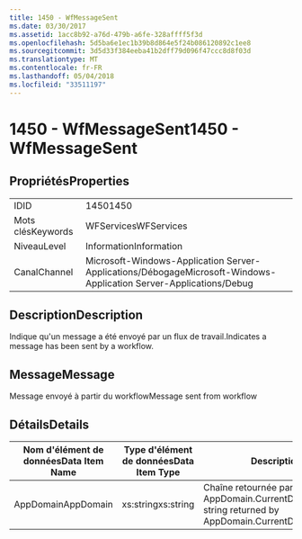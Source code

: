 ```yaml
---
title: 1450 - WfMessageSent
ms.date: 03/30/2017
ms.assetid: 1acc8b92-a76d-479b-a6fe-328affff5f3d
ms.openlocfilehash: 5d5ba6e1ec1b39b8d864e5f24b086120892c1ee8
ms.sourcegitcommit: 3d5d33f384eeba41b2dff79d096f47ccc8d8f03d
ms.translationtype: MT
ms.contentlocale: fr-FR
ms.lasthandoff: 05/04/2018
ms.locfileid: "33511197"
---
```

# <a name="1450---wfmessagesent"></a><span data-ttu-id="115a1-102">1450 - WfMessageSent</span><span class="sxs-lookup"><span data-stu-id="115a1-102">1450 - WfMessageSent</span></span>
## <a name="properties"></a><span data-ttu-id="115a1-103">Propriétés</span><span class="sxs-lookup"><span data-stu-id="115a1-103">Properties</span></span>  
  
|||  
|-|-|  
|<span data-ttu-id="115a1-104">ID</span><span class="sxs-lookup"><span data-stu-id="115a1-104">ID</span></span>|<span data-ttu-id="115a1-105">1450</span><span class="sxs-lookup"><span data-stu-id="115a1-105">1450</span></span>|  
|<span data-ttu-id="115a1-106">Mots clés</span><span class="sxs-lookup"><span data-stu-id="115a1-106">Keywords</span></span>|<span data-ttu-id="115a1-107">WFServices</span><span class="sxs-lookup"><span data-stu-id="115a1-107">WFServices</span></span>|  
|<span data-ttu-id="115a1-108">Niveau</span><span class="sxs-lookup"><span data-stu-id="115a1-108">Level</span></span>|<span data-ttu-id="115a1-109">Information</span><span class="sxs-lookup"><span data-stu-id="115a1-109">Information</span></span>|  
|<span data-ttu-id="115a1-110">Canal</span><span class="sxs-lookup"><span data-stu-id="115a1-110">Channel</span></span>|<span data-ttu-id="115a1-111">Microsoft-Windows-Application Server-Applications/Débogage</span><span class="sxs-lookup"><span data-stu-id="115a1-111">Microsoft-Windows-Application Server-Applications/Debug</span></span>|  
  
## <a name="description"></a><span data-ttu-id="115a1-112">Description</span><span class="sxs-lookup"><span data-stu-id="115a1-112">Description</span></span>  
 <span data-ttu-id="115a1-113">Indique qu'un message a été envoyé par un flux de travail.</span><span class="sxs-lookup"><span data-stu-id="115a1-113">Indicates a message has been sent by a workflow.</span></span>  
  
## <a name="message"></a><span data-ttu-id="115a1-114">Message</span><span class="sxs-lookup"><span data-stu-id="115a1-114">Message</span></span>  
 <span data-ttu-id="115a1-115">Message envoyé à partir du workflow</span><span class="sxs-lookup"><span data-stu-id="115a1-115">Message sent from workflow</span></span>  
  
## <a name="details"></a><span data-ttu-id="115a1-116">Détails</span><span class="sxs-lookup"><span data-stu-id="115a1-116">Details</span></span>  
  
|<span data-ttu-id="115a1-117">Nom d'élément de données</span><span class="sxs-lookup"><span data-stu-id="115a1-117">Data Item Name</span></span>|<span data-ttu-id="115a1-118">Type d'élément de données</span><span class="sxs-lookup"><span data-stu-id="115a1-118">Data Item Type</span></span>|<span data-ttu-id="115a1-119">Description</span><span class="sxs-lookup"><span data-stu-id="115a1-119">Description</span></span>|  
|--------------------|--------------------|-----------------|  
|<span data-ttu-id="115a1-120">AppDomain</span><span class="sxs-lookup"><span data-stu-id="115a1-120">AppDomain</span></span>|<span data-ttu-id="115a1-121">xs:string</span><span class="sxs-lookup"><span data-stu-id="115a1-121">xs:string</span></span>|<span data-ttu-id="115a1-122">Chaîne retournée par AppDomain.CurrentDomain.FriendlyName.</span><span class="sxs-lookup"><span data-stu-id="115a1-122">The string returned by AppDomain.CurrentDomain.FriendlyName.</span></span>|

